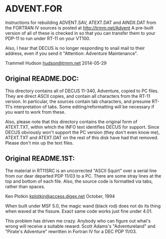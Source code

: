 ADVENT.FOR
====

Instructions for rebuilding ADVENT.SAV, ATEXT.DAT and AINDX.DAT from
the FORTRAN IV sources is posted at http://trmm.net/Advent
A pre-built version of all of these is checked in so that you
can transfer them to your PDP-11 to run under RT-11 on your VT100.

Also, I hear that DECUS is no longer responding to snail mail
to their address, even if you send it "Attention: Adventure
Maintenance".

Trammell Hudson
hudson@trmm.net
2014-05-29


Original README.DOC:
----

This directory contains all of DECUS 11-340, Adventure, copied to PC
files.  They are direct ASCII copies, and contain all characters from
the RT-11 version.  In particular, the sources contain tab characters,
and presume RT-11's interpretation of tabs.  Some editing/reformatting
will be necessary if you want to work from these.

Also, please note that this directory contains the original form of
ATEXT.TXT, within which the INFO text identifies DECUS for support.
Since DECUS obviously won't support the PC version (they don't even
know me), ATEXT.TXT and ATEXT.DAT on the rest of this disk have had
that removed.  Please don't mix up the text files.


Original README.1ST:
----

The material in RT11SRC is an uncorrected "ASCII Squirt" over a serial
line from our dear departed PDP 11/03 to a PC.  There are some stray
lines at the top and bottom of each file.  Also, the source code is
formatted via tabs, rather than spaces.

Ken Plotkin
kplotkin@access.digex.net
October, 1994

When built under MSF 5.0, the magic wand (black rod) does not do its
thing when waved at the fissure.  Exact same code works just fine under
4.01.

This problem has driven me crazy.  Anybody who can figure out what's
wrong will receive a suitable reward:  Scott Adams's "Adventureland" and
"Pirate's Adventure" rewritten in Fortran IV for a DEC PDP 11/03.
